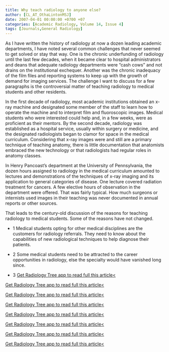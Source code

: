 ```yaml
---
title: Why teach radiology to anyone else?
author: [CL_AT_OthaLintonMSJ]
date: 2007-04-01 00:00:00 +0700 +07
categories: [Academic Radiology, Volume 14, Issue 4]
tags: [Journals,General Radiology]
---
```

As I have written the history of radiology at now a dozen leading academic departments, I have noted several common challenges that never seemed to get solved or stay that way. One is the chronic underfunding of radiology until the last few decades, when it became clear to hospital administrators and deans that adequate radiology departments were “cash cows” and not drains on the institutional exchequer. Another was the chronic inadequacy of the film files and reporting systems to keep up with the growth of demand for imaging services. The challenge I want to discuss for a few paragraphs is the controversial matter of teaching radiology to medical students and other residents.

In the first decade of radiology, most academic institutions obtained an x-ray machine and designated some member of the staff to learn how to operate the machine and to interpret film and fluoroscopic images. Medical students who were interested could help and, in a few weeks, were as proficient as their mentors. By the second decade, radiology was established as a hospital service, usually within surgery or medicine, and the designated radiologists began to clamor for space in the medical curriculum. Considering that x-ray images were and still are a primary technique of teaching anatomy, there is little documentation that anatomists embraced the new technology or that radiologists had regular roles in anatomy classes.

In Henry Pancoast’s department at the University of Pennsylvania, the dozen hours assigned to radiology in the medical curriculum amounted to lectures and demonstrations of the techniques of x-ray imaging and its application to general categories of disease. One lecture covered radiation treatment for cancers. A few elective hours of observation in the department were offered. That was fairly typical. How much surgeons or internists used images in their teaching was never documented in annual reports or other sources.

That leads to the century-old discussion of the reasons for teaching radiology to medical students. Some of the reasons have not changed.

- 1
Medical students opting for other medical disciplines are the customers for radiology referrals. They need to know about the capabilities of new radiological techniques to help diagnose their patients.

- 2
Some medical students need to be attracted to the career opportunities in radiology, else the specialty would have vanished long since.

- 3
[Get Radiology Tree app to read full this article<](https://clinicalpub.com/app)


[Get Radiology Tree app to read full this article<](https://clinicalpub.com/app)

[Get Radiology Tree app to read full this article<](https://clinicalpub.com/app)

[Get Radiology Tree app to read full this article<](https://clinicalpub.com/app)

[Get Radiology Tree app to read full this article<](https://clinicalpub.com/app)

[Get Radiology Tree app to read full this article<](https://clinicalpub.com/app)

[Get Radiology Tree app to read full this article<](https://clinicalpub.com/app)

[Get Radiology Tree app to read full this article<](https://clinicalpub.com/app)